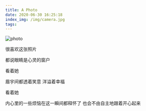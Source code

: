 ```yaml
---
title: A Photo
date: 2020-06-30 16:25:18
index_img: /img/camera.jpg
tags:
---
```

![photo](/img/photo.jpeg)

很喜欢这张照片

都说眼睛是心灵的窗户

看着她

眉宇间都透着笑意 洋溢着幸福

看着她

内心里的一些烦恼在这一瞬间都释怀了 也会不由自主地跟着开心起来


